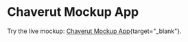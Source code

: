 # Chaverut Mockup App

 Try the live mockup: [Chaverut Mockup App](https://chaverut-mockup-app.netlify.app/){target="_blank"}.
 
